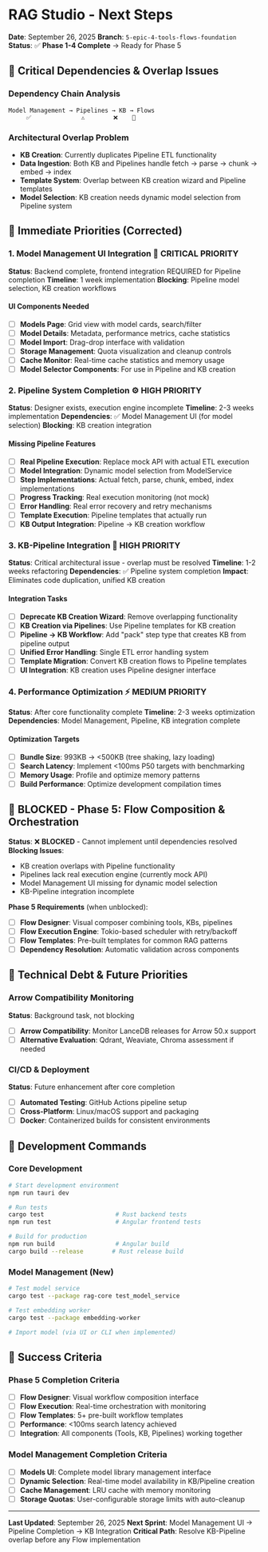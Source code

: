 # RAG Studio - Next Steps

**Date**: September 26, 2025
**Branch**: `5-epic-4-tools-flows-foundation`
**Status**: ✅ **Phase 1-4 Complete** → Ready for Phase 5

## 🚨 Critical Dependencies & Overlap Issues

### **Dependency Chain Analysis**
```
Model Management → Pipelines → KB → Flows
     ✅              ⚠️        ❌    🚫
```

### **Architectural Overlap Problem**
- **KB Creation**: Currently duplicates Pipeline ETL functionality
- **Data Ingestion**: Both KB and Pipelines handle fetch → parse → chunk → embed → index
- **Template System**: Overlap between KB creation wizard and Pipeline templates
- **Model Selection**: KB creation needs dynamic model selection from Pipeline system

## 🎯 Immediate Priorities (Corrected)

### 1. **Model Management UI Integration** 🤖 **CRITICAL PRIORITY**
**Status**: Backend complete, frontend integration REQUIRED for Pipeline completion
**Timeline**: 1 week implementation
**Blocking**: Pipeline model selection, KB creation workflows

#### UI Components Needed
- [ ] **Models Page**: Grid view with model cards, search/filter
- [ ] **Model Details**: Metadata, performance metrics, cache statistics
- [ ] **Model Import**: Drag-drop interface with validation
- [ ] **Storage Management**: Quota visualization and cleanup controls
- [ ] **Cache Monitor**: Real-time cache statistics and memory usage
- [ ] **Model Selector Components**: For use in Pipeline and KB creation

### 2. **Pipeline System Completion** ⚙️ **HIGH PRIORITY**
**Status**: Designer exists, execution engine incomplete
**Timeline**: 2-3 weeks implementation
**Dependencies**: ✅ Model Management UI (for model selection)
**Blocking**: KB creation integration

#### Missing Pipeline Features
- [ ] **Real Pipeline Execution**: Replace mock API with actual ETL execution
- [ ] **Model Integration**: Dynamic model selection from ModelService
- [ ] **Step Implementations**: Actual fetch, parse, chunk, embed, index implementations
- [ ] **Progress Tracking**: Real execution monitoring (not mock)
- [ ] **Error Handling**: Real error recovery and retry mechanisms
- [ ] **Template Execution**: Pipeline templates that actually run
- [ ] **KB Output Integration**: Pipeline → KB creation workflow

### 3. **KB-Pipeline Integration** 🔗 **HIGH PRIORITY**
**Status**: Critical architectural issue - overlap must be resolved
**Timeline**: 1-2 weeks refactoring
**Dependencies**: ✅ Pipeline system completion
**Impact**: Eliminates code duplication, unified KB creation

#### Integration Tasks
- [ ] **Deprecate KB Creation Wizard**: Remove overlapping functionality
- [ ] **KB Creation via Pipelines**: Use Pipeline templates for KB creation
- [ ] **Pipeline → KB Workflow**: Add "pack" step type that creates KB from pipeline output
- [ ] **Unified Error Handling**: Single ETL error handling system
- [ ] **Template Migration**: Convert KB creation flows to Pipeline templates
- [ ] **UI Integration**: KB creation uses Pipeline designer interface

### 4. **Performance Optimization** ⚡ **MEDIUM PRIORITY**
**Status**: After core functionality complete
**Timeline**: 2-3 weeks optimization
**Dependencies**: Model Management, Pipeline, KB integration complete

#### Optimization Targets
- [ ] **Bundle Size**: 993KB → <500KB (tree shaking, lazy loading)
- [ ] **Search Latency**: Implement <100ms P50 targets with benchmarking
- [ ] **Memory Usage**: Profile and optimize memory patterns
- [ ] **Build Performance**: Optimize development compilation times

## 🚫 BLOCKED - Phase 5: Flow Composition & Orchestration

**Status**: ❌ **BLOCKED** - Cannot implement until dependencies resolved
**Blocking Issues**:
- KB creation overlaps with Pipeline functionality
- Pipelines lack real execution engine (currently mock API)
- Model Management UI missing for dynamic model selection
- KB-Pipeline integration incomplete

**Phase 5 Requirements** (when unblocked):
- [ ] **Flow Designer**: Visual composer combining tools, KBs, pipelines
- [ ] **Flow Execution Engine**: Tokio-based scheduler with retry/backoff
- [ ] **Flow Templates**: Pre-built templates for common RAG patterns
- [ ] **Dependency Resolution**: Automatic validation across components

## 🔄 Technical Debt & Future Priorities

### Arrow Compatibility Monitoring
**Status**: Background task, not blocking
- [ ] **Arrow Compatibility**: Monitor LanceDB releases for Arrow 50.x support
- [ ] **Alternative Evaluation**: Qdrant, Weaviate, Chroma assessment if needed

### CI/CD & Deployment
**Status**: Future enhancement after core completion
- [ ] **Automated Testing**: GitHub Actions pipeline setup
- [ ] **Cross-Platform**: Linux/macOS support and packaging
- [ ] **Docker**: Containerized builds for consistent environments

## 🎯 Development Commands

### Core Development
```bash
# Start development environment
npm run tauri dev

# Run tests
cargo test                    # Rust backend tests
npm run test                  # Angular frontend tests

# Build for production
npm run build                 # Angular build
cargo build --release        # Rust release build
```

### Model Management (New)
```bash
# Test model service
cargo test --package rag-core test_model_service

# Test embedding worker
cargo test --package embedding-worker

# Import model (via UI or CLI when implemented)
```

## 🎯 Success Criteria

### Phase 5 Completion Criteria
- [ ] **Flow Designer**: Visual workflow composition interface
- [ ] **Flow Execution**: Real-time orchestration with monitoring
- [ ] **Flow Templates**: 5+ pre-built workflow templates
- [ ] **Performance**: <100ms search latency achieved
- [ ] **Integration**: All components (Tools, KB, Pipelines) working together

### Model Management Completion Criteria
- [ ] **Models UI**: Complete model library management interface
- [ ] **Dynamic Selection**: Real-time model availability in KB/Pipeline creation
- [ ] **Cache Management**: LRU cache with memory monitoring
- [ ] **Storage Quotas**: User-configurable storage limits with auto-cleanup

---

**Last Updated**: September 26, 2025
**Next Sprint**: Model Management UI → Pipeline Completion → KB Integration
**Critical Path**: Resolve KB-Pipeline overlap before any Flow implementation

